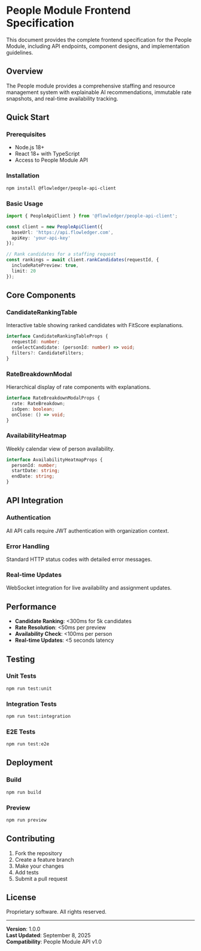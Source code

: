 # People Module Frontend Specification

This document provides the complete frontend specification for the People Module, including API endpoints, component designs, and implementation guidelines.

## Overview

The People module provides a comprehensive staffing and resource management system with explainable AI recommendations, immutable rate snapshots, and real-time availability tracking.

## Quick Start

### Prerequisites
- Node.js 18+
- React 18+ with TypeScript
- Access to People Module API

### Installation
```bash
npm install @flowledger/people-api-client
```

### Basic Usage
```typescript
import { PeopleApiClient } from '@flowledger/people-api-client';

const client = new PeopleApiClient({
  baseUrl: 'https://api.flowledger.com',
  apiKey: 'your-api-key'
});

// Rank candidates for a staffing request
const rankings = await client.rankCandidates(requestId, {
  includeRatePreview: true,
  limit: 20
});
```

## Core Components

### CandidateRankingTable
Interactive table showing ranked candidates with FitScore explanations.

```typescript
interface CandidateRankingTableProps {
  requestId: number;
  onSelectCandidate: (personId: number) => void;
  filters?: CandidateFilters;
}
```

### RateBreakdownModal
Hierarchical display of rate components with explanations.

```typescript
interface RateBreakdownModalProps {
  rate: RateBreakdown;
  isOpen: boolean;
  onClose: () => void;
}
```

### AvailabilityHeatmap
Weekly calendar view of person availability.

```typescript
interface AvailabilityHeatmapProps {
  personId: number;
  startDate: string;
  endDate: string;
}
```

## API Integration

### Authentication
All API calls require JWT authentication with organization context.

### Error Handling
Standard HTTP status codes with detailed error messages.

### Real-time Updates
WebSocket integration for live availability and assignment updates.

## Performance

- **Candidate Ranking**: <300ms for 5k candidates
- **Rate Resolution**: <50ms per preview
- **Availability Check**: <100ms per person
- **Real-time Updates**: <5 seconds latency

## Testing

### Unit Tests
```bash
npm run test:unit
```

### Integration Tests
```bash
npm run test:integration
```

### E2E Tests
```bash
npm run test:e2e
```

## Deployment

### Build
```bash
npm run build
```

### Preview
```bash
npm run preview
```

## Contributing

1. Fork the repository
2. Create a feature branch
3. Make your changes
4. Add tests
5. Submit a pull request

## License

Proprietary software. All rights reserved.

---

**Version**: 1.0.0  
**Last Updated**: September 8, 2025  
**Compatibility**: People Module API v1.0
